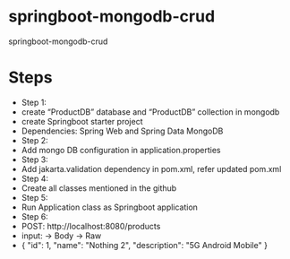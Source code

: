 # springboot-mongodb-crud
springboot-mongodb-crud
# Steps
* Step 1:
* create “ProductDB” database and “ProductDB” collection in mongodb
* create Springboot starter project
* Dependencies: Spring Web and Spring Data MongoDB
* Step 2:
* Add mongo DB configuration in application.properties
* Step 3:
* Add jakarta.validation dependency in pom.xml, refer updated pom.xml
* Step 4:
* Create all classes mentioned in the github
* Step 5:
* Run Application class as Springboot application
* Step 6:
* POST: http://localhost:8080/products
* input: -> Body -> Raw
* {
    "id": 1,
    "name": "Nothing 2",
    "description": "5G Android Mobile"
}
